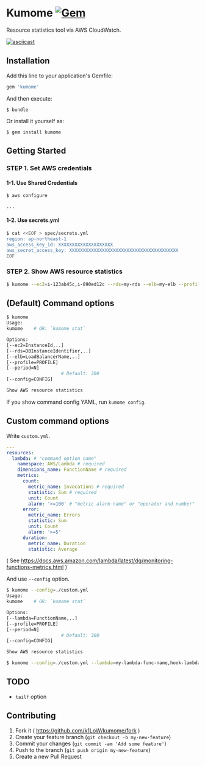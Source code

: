 # Kumome [![Gem](https://img.shields.io/gem/v/kumome.svg)](https://rubygems.org/gems/kumome)

Resource statistics tool via AWS CloudWatch.

[![asciicast](https://asciinema.org/a/35035.png)](https://asciinema.org/a/35035?speed=5&autoplay=1)

## Installation

Add this line to your application's Gemfile:

```ruby
gem 'kumome'
```

And then execute:

    $ bundle

Or install it yourself as:

    $ gem install kumome

## Getting Started

### STEP 1. Set AWS credentials

#### 1-1. Use Shared Credentials

```sh
$ aws configure

...
```

#### 1-2. Use secrets.yml

```sh
$ cat <<EOF > spec/secrets.yml
region: ap-northeast-1
aws_access_key_id: XXXXXXXXXXXXXXXXXXXX
aws_secret_access_key: XXXXXXXXXXXXXXXXXXXXXXXXXXXXXXXXXXXXXXXX
EOF
```

### STEP 2. Show AWS resource statistics

```sh
$ kumome --ec2=i-123ab45c,i-890ed12c --rds=my-rds --elb=my-elb --profile mycreds
```

## (Default) Command options

```sh
$ kumome
Usage:
kumome    # OR: `kumome stat`

Options:
[--ec2=InstanceId,..]
[--rds=DBInstanceIdentifier,..]
[--elb=LoadBalancerName,..]
[--profile=PROFILE]
[--period=N]
                    # Default: 300
[--config=CONFIG]

Show AWS resource statistics
```

If you show command config YAML, run `kumome config`.


## Custom command options

Write `custom.yml`.

```yaml
---
resources:
  lambda: # "command option name"
    namespace: AWS/Lambda # required
    dimensions_name: FunctionName # required
    metrics:
      count:
        metric_name: Invocations # required
        statistic: Sum # required
        unit: Count
        alarm: '>=100' # "metric alarm name" or "operator and number"
      error:
        metric_name: Errors
        statistic: Sum
        unit: Count
        alarm: '>=5'
      duration:
        metric_name: Duration
        statistic: Average
```
( See https://docs.aws.amazon.com/lambda/latest/dg/monitoring-functions-metrics.html )

And use `--config` option.

```sh
$ kumome --config=./custom.yml
Usage:
kumome    # OR: `kumome stat`

Options:
[--lambda=FunctionName,..]
[--profile=PROFILE]
[--period=N]
                    # Default: 300
[--config=CONFIG]

Show AWS resource statistics

$ kumome --config=./custom.yml --lambda=my-lambda-func-name,hook-lambda-func-name --profile mycreds
```

## TODO

- `tailf` option

## Contributing

1. Fork it ( https://github.com/k1LoW/kumome/fork )
2. Create your feature branch (`git checkout -b my-new-feature`)
3. Commit your changes (`git commit -am 'Add some feature'`)
4. Push to the branch (`git push origin my-new-feature`)
5. Create a new Pull Request
